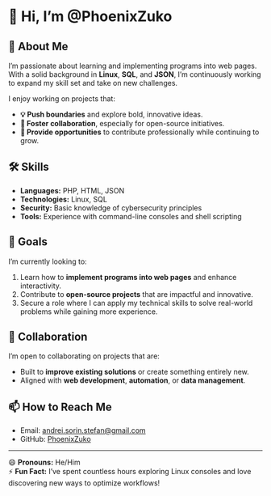 # 👋 Hi, I’m @PhoenixZuko

## 🌟 About Me
I’m passionate about learning and implementing programs into web pages. With a solid background in **Linux**, **SQL**, and **JSON**, I’m continuously working to expand my skill set and take on new challenges.

I enjoy working on projects that:
- **💡 Push boundaries** and explore bold, innovative ideas.
- **🤝 Foster collaboration**, especially for open-source initiatives.
- **💼 Provide opportunities** to contribute professionally while continuing to grow.

## 🛠 Skills
- **Languages:** PHP, HTML, JSON
- **Technologies:** Linux, SQL
- **Security:** Basic knowledge of cybersecurity principles
- **Tools:** Experience with command-line consoles and shell scripting

## 🚀 Goals
I’m currently looking to:
1. Learn how to **implement programs into web pages** and enhance interactivity.
2. Contribute to **open-source projects** that are impactful and innovative.
3. Secure a role where I can apply my technical skills to solve real-world problems while gaining more experience.

## 🤝 Collaboration
I’m open to collaborating on projects that are:
- Built to **improve existing solutions** or create something entirely new.
- Aligned with **web development**, **automation**, or **data management**.

## 📫 How to Reach Me
- Email: [andrei.sorin.stefan@gmail.com](andrei.sorin.stefan@gmail.com)
- GitHub: [PhoenixZuko](https://github.com/PhoenixZuko)

---

😄 **Pronouns:** He/Him  
⚡ **Fun Fact:** I’ve spent countless hours exploring Linux consoles and love discovering new ways to optimize workflows!

